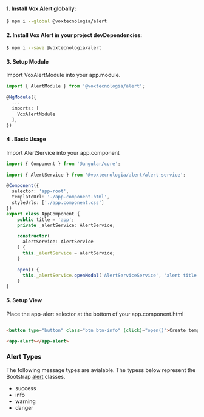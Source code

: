 
#### 1. Install Vox Alert globally:


```sh
$ npm i --global @voxtecnologia/alert
```

#### 2. Install Vox Alert in your project devDependencies:

```sh
$ npm i --save @voxtecnologia/alert
```

#### 3. Setup Module

Import VoxAlertModule into your app.module.

```ts
import { AlertModule } from '@voxtecnologia/alert';

@NgModule({
  ...
  imports: [
    VoxAlertModule
  ],
})
```


#### 4 . Basic Usage
Import AlertService into your app.component

```ts
import { Component } from '@angular/core';

import { AlertService } from '@voxtecnologia/alert/alert-service';

@Component({
  selector: 'app-root',
  templateUrl: './app.component.html',
  styleUrls: ['./app.component.css']
})
export class AppComponent {
    public title = 'app';
    private _alertService: AlertService;

    constructor(
      alertService: AlertService
    ) {
      this._alertService = alertService;
    }

    open() {
      this._alertService.openModal('AlertServiceService', 'alert title', 'success');
    }
}

```

#### 5. Setup View
Place the app-alert selector at the bottom of your app.component.html
```html

<button type="button" class="btn btn-info" (click)="open()">Create template alert</button>

<app-alert></app-alert>

```

### Alert Types
The following message types are avialable. The typess below represent the Bootstrap [alert](https://v4-alpha.getbootstrap.com/components/alerts/) classes.
* success
* info
* warning
* danger

